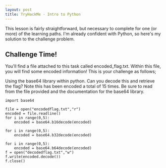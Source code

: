 ```yaml
---
layout: post
title: TryHackMe - Intro to Python
---
```


This lesson is fairly straightforward, but necessary to complete for one (or more) of the learning paths. I'm already confident with Python, so here's my solution to the challenge problem.

## Challenge Time!
You'll find a file attached to this task called encoded_flag.txt. Within this file, you will find some encoded information! This is your challenge as follows;

Using the base64 library within python. Can you decode this and retrieve the flag? Note this has been encoded a total of 15 times. Be sure to read from the file provided and the documentation for the base64 library.

```py3
import base64

file = open("encodedflag.txt","r")
encoded = file.readline()
for i in range(0,5):
    encoded = base64.b16decode(encoded)

for i in range(0,5):
    encoded = base64.b32decode(encoded)

for i in range(0,5):
    encoded = base64.b64decode(encoded)
f = open("decodedflag.txt","w")
f.write(encoded.decode())
f.close()
```
